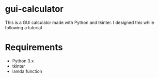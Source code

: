# gui-calculator
This is a GUI calculator made with Python and tkinter. I designed this while following a tutorial

# Requirements
* Python 3.x
* tkinter 
* lamda function  